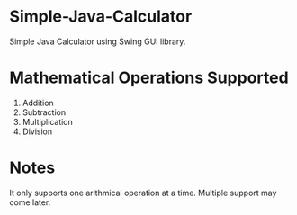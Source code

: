# Simple-Java-Calculator
Simple Java Calculator using Swing GUI library.

# Mathematical Operations Supported
1) Addition
2) Subtraction
3) Multiplication
4) Division

# Notes
It only supports one arithmical operation at a time. Multiple support may come later.
